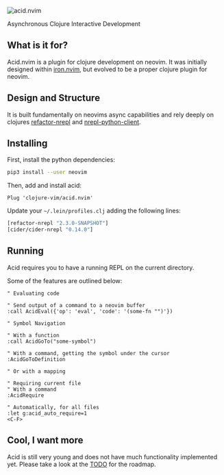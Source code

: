 ![acid.nvim](https://github.com/clojure-vim/acid.nvim/raw/acidnvim.png "acid.nvim")

Asynchronous Clojure Interactive Development

## What is it for?

Acid.nvim is a plugin for clojure development on neovim.
It was initially designed within [iron.nvim](http://github.com/clojure-vim/iron.nvim), but evolved to be a proper clojure plugin for neovim.

## Design and Structure

It is built fundamentally on neovims async capabilities and rely deeply on clojures
[refactor-nrepl](https://github.com/clojure-emacs/refactor-nrepl) and
[nrepl-python-client](https://github.com/cemerick/nrepl-python-client).

## Installing

First, install the python dependencies:

```bash
pip3 install --user neovim
```

Then, add and install acid:

```vim
Plug 'clojure-vim/acid.nvim'
```

Update your `~/.lein/profiles.clj` adding the following lines:
```clj
[refactor-nrepl "2.3.0-SNAPSHOT"]
[cider/cider-nrepl "0.14.0"]
```

## Running

Acid requires you to have a running REPL on the current directory.

Some of the features are outlined below:

```vim
" Evaluating code

" Send output of a command to a neovim buffer
:call AcidEval({'op': 'eval', 'code': '(some-fn "")'})

" Symbol Navigation

" With a function
:call AcidGoTo("some-symbol")

" With a command, getting the symbol under the cursor
:AcidGoToDefinition

" Or with a mapping

" Requiring current file
" With a command
:AcidRequire

" Automatically, for all files
:let g:acid_auto_require=1
<C-F>
```

## Cool, I want more

Acid is still very young and does not have much functionality implemented yet. Please take a look at the [TODO](https://github.com/clojure-vim/acid.nvim/blob/master/TODO.md) for the roadmap.
